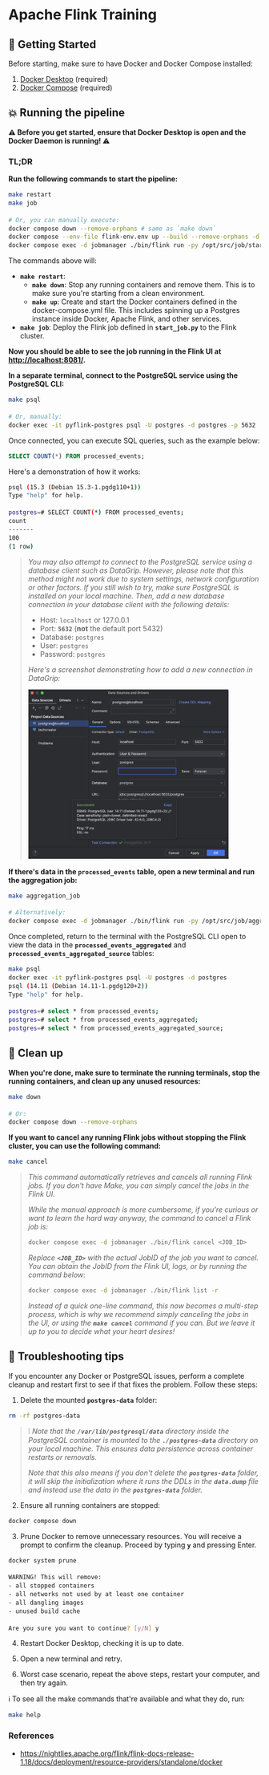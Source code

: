 # Apache Flink Training

## :pushpin: Getting Started

Before starting, make sure to have Docker and Docker Compose installed:

  1. [Docker Desktop](https://docs.docker.com/get-docker/) (required)
  2. [Docker Compose](https://docs.docker.com/compose/install/#installation-scenarios) (required)


## :boom: Running the pipeline

**:warning: Before you get started, ensure that Docker Desktop is open and the Docker Daemon is running! :warning:**

### TL;DR

**Run the following commands to start the pipeline:**

  ```bash
  make restart
  make job

  # Or, you can manually execute:
  docker compose down --remove-orphans # same as `make down`
  docker compose --env-file flink-env.env up --build --remove-orphans -d # same as `make up`
  docker compose exec -d jobmanager ./bin/flink run -py /opt/src/job/start_job.py --pyFiles /opt/src # same as `make job`
  ```

The commands above will:

- **`make restart`**:
  - **`make down`**: Stop any running containers and remove them. This is to make sure you're starting from a clean environment.
  - **`make up`**: Create and start the Docker containers defined in the docker-compose.yml file. This includes spinning up a Postgres instance inside Docker, Apache Flink, and other services.
- **`make job`**: Deploy the Flink job defined in **`start_job.py`** to the Flink cluster.

**Now you should be able to see the job running in the Flink UI at [http://localhost:8081/](http://localhost:8081/).**

**In a separate terminal, connect to the PostgreSQL service using the PostgreSQL CLI:**

  ```bash
  make psql

  # Or, manually:
  docker exec -it pyflink-postgres psql -U postgres -d postgres -p 5632
  ```

Once connected, you can execute SQL queries, such as the example below:

  ```sql
  SELECT COUNT(*) FROM processed_events;
  ```

Here's a demonstration of how it works:

  ```bash
  psql (15.3 (Debian 15.3-1.pgdg110+1))
  Type "help" for help.

  postgres=# SELECT COUNT(*) FROM processed_events;
  count
  -------
  100
  (1 row)
  ```

> 
> *You may also attempt to connect to the PostgreSQL service using a database client such as DataGrip. However, please note that this method might not work due to system settings, network configuration or other factors. If you still wish to try, make sure PostgreSQL is installed on your local machine. Then, add a new database connection in your database client with the following details:*
> - Host: `localhost` or 127.0.0.1
> - Port: **`5632`** (**not** the default port 5432)
> - Database: `postgres`
> - User: `postgres`
> - Password: `postgres`
>
> *Here's a screenshot demonstrating how to add a new connection in DataGrip:*
> 
> <img src="datagrip.png" alt="DataGrip Connect Data Source Screenshot" width="400">
>


**If there's data in the `processed_events` table, open a new terminal and run the aggregation job:**

  ```bash
  make aggregation_job

  # Alternatively:
  docker compose exec -d jobmanager ./bin/flink run -py /opt/src/job/aggregation_job.py --pyFiles /opt/src
  ```

Once completed, return to the terminal with the PostgreSQL CLI open to view the data in the **`processed_events_aggregated`** and **`processed_events_aggregated_source`** tables:

  ```bash
  make psql                                
  docker exec -it pyflink-postgres psql -U postgres -d postgres
  psql (14.11 (Debian 14.11-1.pgdg120+2))
  Type "help" for help.

  postgres=# select * from processed_events;
  postgres=# select * from processed_events_aggregated;
  postgres=# select * from processed_events_aggregated_source;
  ```

## :broom: Clean up

**When you're done, make sure to terminate the running terminals, stop the running containers, and clean up any unused resources:**
    
```bash
make down

# Or:
docker compose down --remove-orphans
```

**If you want to cancel any running Flink jobs without stopping the Flink cluster, you can use the following command:**

```bash
make cancel
```

> *This command automatically retrieves and cancels all running Flink jobs. If you don't have Make, you can simply cancel the jobs in the Flink UI.*
>
> *While the manual approach is more cumbersome, if you're curious or want to learn the hard way anyway, the command to cancel a Flink job is:*
> 
> ```bash
> docker compose exec -d jobmanager ./bin/flink cancel <JOB_ID>
> ```
> 
> *Replace **`<JOB_ID>`** with the actual JobID of the job you want to cancel. You can obtain the JobID from the Flink UI, logs, or by running the command below:*
> 
> ```bash
> docker compose exec -d jobmanager ./bin/flink list -r
> ```
> 
> *Instead of a quick one-line command, this now becomes a multi-step process, which is why we recommend simply canceling the jobs in the UI, or using the **`make cancel`** command if you can. But we leave it up to you to decide what your heart desires!*


## :wrench: Troubleshooting tips

If you encounter any Docker or PostgreSQL issues, perform a complete cleanup and restart first to see if that fixes the problem. Follow these steps:

1. Delete the mounted **`postgres-data`** folder:

  ```bash
  rm -rf postgres-data
  ```

  >
  > :grey_exclamation: *Note that the **`/var/lib/postgresql/data`** directory inside the PostgreSQL container is mounted to the **`./postgres-data`** directory on your local machine. This ensures data persistence across container restarts or removals.*
  >
  > *Note that this also means if you don't delete the **`postgres-data`** folder, it will skip the initialization where it runs the DDLs in the **`data.dump`** file and instead use the data in the **`postgres-data`** folder.*
  > 


2. Ensure all running containers are stopped:

  ```bash
  docker compose down
  ```

3. Prune Docker to remove unnecessary resources. You will receive a prompt to confirm the cleanup. Proceed by typing **`y`** and pressing Enter.

  ```bash
  docker system prune

  WARNING! This will remove:
  - all stopped containers
  - all networks not used by at least one container
  - all dangling images
  - unused build cache

  Are you sure you want to continue? [y/N] y
  ```

4. Restart Docker Desktop, checking it is up to date.

5. Open a new terminal and retry.

6. Worst case scenario, repeat the above steps, restart your computer, and then try again.


:information_source: To see all the make commands that're available and what they do, run:

```bash
make help
```

### References
- https://nightlies.apache.org/flink/flink-docs-release-1.18/docs/deployment/resource-providers/standalone/docker
